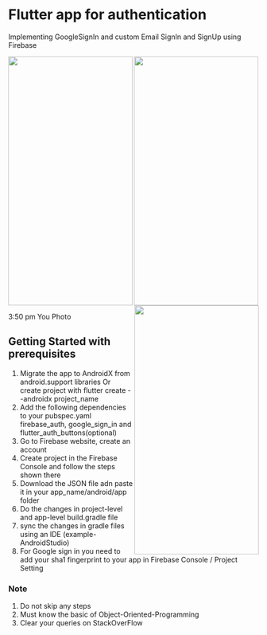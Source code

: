 # Flutter app for authentication 

Implementing GoogleSignIn and custom Email SignIn and SignUp using Firebase

<img align="left" width="250" height="500" src="https://user-images.githubusercontent.com/45196516/66695800-2db3cc00-ece3-11e9-91af-22db8a9ff910.png">
<img align="right" width="250" height="500" src="https://ibb.co/GpjX3p1"> 
<img align="center" width="250" height="500" src="https://user-images.githubusercontent.com/45196516/66695767-f513f280-ece2-11e9-85fd-fbb554433159.png">



3:50 pm
You
Photo

## Getting Started with prerequisites

1. Migrate the app to AndroidX from android.support libraries
    Or create project with flutter create --androidx project_name
2. Add the following dependencies to your pubspec.yaml
    firebase_auth, google_sign_in and flutter_auth_buttons(optional)
3. Go to Firebase website, create an account
4. Create project in the Firebase Console and follow the steps shown there
5. Download the JSON file adn paste it in your app_name/android/app folder
6. Do the changes in project-level and app-level build.gradle file
7. sync the changes in gradle files using an IDE (example-AndroidStudio)
8. For Google sign in you need to add your sha1 fingerprint to your app in Firebase Console / Project Setting

### Note

1. Do not skip any steps
2. Must know the basic of Object-Oriented-Programming
3. Clear your queries on StackOverFlow 


